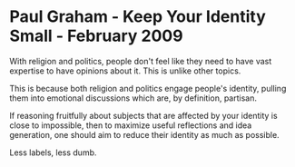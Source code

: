 # Paul Graham - Keep Your Identity Small - February 2009

With religion and politics, people don't feel like they need to have vast
expertise to have opinions about it. This is unlike other topics.

This is because both religion and politics engage people's identity, pulling
them into emotional discussions which are, by definition, partisan. 

If reasoning fruitfully about subjects that are affected by your identity is
close to impossible, then to maximize useful reflections and idea generation,
one should aim to reduce their identity as much as possible.

Less labels, less dumb.
